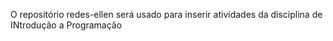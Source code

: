 O repositório redes-ellen será usado para inserir atividades da disciplina de INtrodução a Programação
